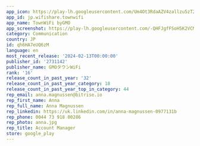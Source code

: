 ```yaml
---
app_icon: https://play-lh.googleusercontent.com/Um4Ot3RdaAZV4zallzu5zT20vuXVORfopJ_Bx7TwZk5afRjfT33p7v1wwoAOYeuv1GA
app_id: jp.wifishare.townwifi
app_name: TownWiFi byGMO
app_screenshot: https://play-lh.googleusercontent.com/-QHFJgfFSoH5K2VCM1S-J6xm4B5DrNIutVv2BKJ2D-FyDHzkdPPAsucDQJg2jyf_YYPn
category: Communication
country: JP
id: qh6HA7eUQ6zM
language: en
most_recent_release: '2024-02-13T00:00:00'
publisher_id: '2731142'
publisher_name: GMOタウンWiFi
rank: '16'
release_count_in_past_year: '32'
release_count_in_past_year_category: 18
release_count_in_past_year_top_in_category: 44
rep_email: anna.magnussen@bitrise.io
rep_first_name: Anna
rep_full_name: Anna Magnussen
rep_linkedin: https://uk.linkedin.com/in/anna-magnussen-0977131b
rep_phone: 0044 73 918 00286
rep_photo: anna.jpg
rep_title: Account Manager
store: google_play
---
```

